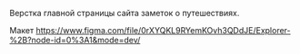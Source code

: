 Верстка главной страницы сайта заметок о путешествиях.

Макет https://www.figma.com/file/0rXYQKL9RYemKOvh3QDdJE/Explorer-%2B?node-id=0%3A1&mode=dev/
